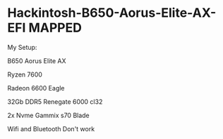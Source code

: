 # Hackintosh-B650-Aorus-Elite-AX-EFI MAPPED

My Setup:

B650 Aorus Elite AX

Ryzen 7600

Radeon 6600 Eagle

32Gb DDR5 Renegate 6000 cl32

2x Nvme Gammix s70 Blade

Wifi and Bluetooth Don't work

